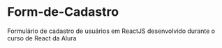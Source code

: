 # Form-de-Cadastro
Formulário de cadastro de usuários em ReactJS desenvolvido durante o curso de React da Alura
